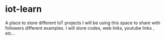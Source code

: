 # iot-learn
A place to store different IoT projects
I will be using this space to share with followers different examples.
I will store codes, web links, youtube links , etc...
